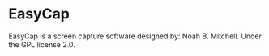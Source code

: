 EasyCap
=======

EasyCap is a screen capture software designed by: Noah B. Mitchell. Under the GPL license 2.0.
